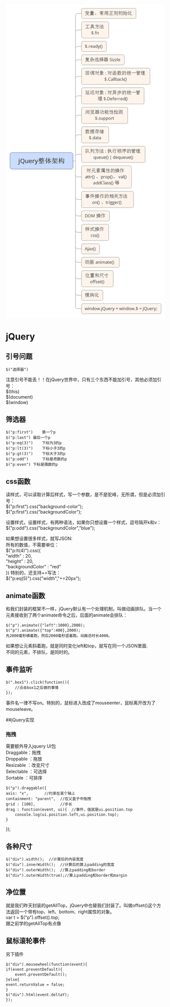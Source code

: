 <img src="./1.png">

# jQuery

## 引号问题
	$("选择器")  
注意引号不能丢！！在jQuery世界中，只有三个东西不能加引号，其他必须加引号：  
	$(this)  
	$(document)  
	$(window)

## 筛选器
```$("p") 			所有的p  
$("p:first")  	第一个p  
$("p:last")	最后一个p  
$("p:eq(3)")	下标为3的p  
$("p:lt(3)")	下标小于3的p  
$("p:gt(3)")	下标大于3的p  
$("p:odd")		下标是奇数的p  
$("p:even")	下标是偶数的p  
```  

## css函数
读样式，可以读取计算后样式，写一个参数，是不是驼峰，无所谓，但是必须加引号：  
	$("p:first").css("background-color");  
	$("p:first").css("backgroundColor");  

设置样式，设置样式，有两种语法，如果你只想设置一个样式，逗号隔开k和v：  
	$("p:odd").css("backgroundColor","blue");  

如果想设置很多样式，就写JSON:  
所有的数值，不需要单位：  
	$("p:lt(4)").css({  
		"width" : 20,  
		"height" : 20,   
		"backgroundColor" : "red"  
	})
特别的，还支持+=写法：   
	$("p:eq(5)").css("width","+=20px");   

## animate函数
和我们封装的框架不一样，jQuery默认有一个处理机制，叫做动画排队。当一个元素接收到了两个animate命令之后，后面的animate会排队：  

	$("p").animate({"left":1000},2000);  
	$("p").animate({"top":400},2000); 
	先2000毫秒横着跑，然后2000毫秒竖着跑。动画总时长4000。  

如果想让元素斜着跑，就是同时变化left和top，就写在同一个JSON里面.  
不同的元素，不排队，是同时的。  

## 事件监听  
	$(".box1").click(function(){  
		//点击box1之后做的事情  
	});  
事件名一律不写on。特别的，鼠标进入改成了mouseenter，鼠标离开改为了mouseleave。  

##jQuery实现  

### 拖拽
需要额外导入jquery UI包   
Draggable：拖拽  
Droppable ：拖放  
Resizable ：改变尺寸  
Selectable ：可选择  
Sortable ：可排序  

	$("p").draggable({
	axis: "x",		 //约束在某个轴上
	containment: "parent",	//在父盒子中拖拽
	grid : [100],			//步长
	drag : function(event, ui){  //事件，值就是ui.position.top
		console.log(ui.position.left,ui.position.top);
	}
});

## 各种尺寸
	$("div").width();  //计算后的内容宽度  
	$("div").innerWidth();  //计算后的算上padding的宽度  
	$("div").outerWidth();  //算上padding和border  
	$("div").outerWidth(true);//算上padding和border和margin 

## 净位置

就是我们昨天封装的getAllTop，jQuery中也替我们封装了。叫做offset()这个方法返回一个带有top、left、bottom、right属性的对象。  
	var t = $("p").offset().top;  
	跟之前学的getAllTop有点像

## 鼠标滚轮事件
另下插件  

	$("div").mousewheel(function(event){  
	if(event.preventDefault){  
		event.preventDefault();  
	}else{  
	event.returnValue = false;  
	}  
	$("div").html(event.deltaY);  
	}); 

